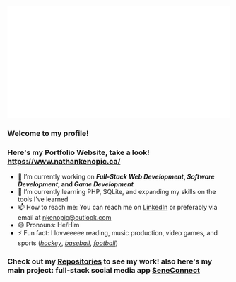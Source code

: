 <img src="./nathan-logo.svg">

### Welcome to my profile!

### Here's my Portfolio Website, take a look! https://www.nathankenopic.ca/

- 🔭 I’m currently working on **_Full-Stack Web Development_, _Software Development_, and _Game Development_**
- 🌱 I’m currently learning PHP, SQLite, and expanding my skills on the tools I've learned
- 📫 How to reach me: You can reach me on [LinkedIn](https://www.linkedin.com/in/nathankenopic/) or preferably via email at nkenopic@outlook.com
- 😄 Pronouns: He/Him 
- ⚡ Fun fact: I lovveeeee reading, music production, video games, and sports (_[hockey](https://www.nhl.com/mapleleafs)_, _[baseball](https://www.mlb.com/bluejays)_, _[football](https://www.nfl.com/teams/pittsburgh-steelers/)_)

### Check out my [Repositories](https://github.com/NateKenopic?tab=repositories) to see my work! also here's my main project: full-stack social media app [SeneConnect](https://github.com/Nate-K0/SeneConnectApp)

